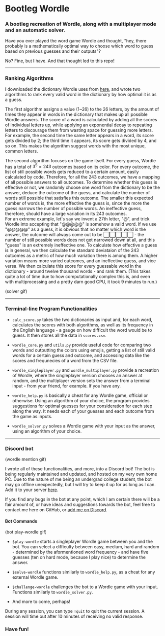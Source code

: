 # Bootleg Wordle
### A bootleg recreation of Wordle, along with a multiplayer mode and an automatic solver.

Have you ever played the word game Wordle and thought, "hey, there probably is a mathematically optimal way to choose which word to guess based on previous guesses and their outputs"?  

No? Fine, but I have. And that thought led to this repo!  

---

### Ranking Algorithms

I downloaded the dictionary Wordle uses from [here](https://gist.github.com/scholtes/94f3c0303ba6a7768b47583aff36654d), and wrote two algorithms to rank every valid word in the dictionary by how optimal it is as a guess.  

The first algorithm assigns a value (1~26) to the 26 letters, by the amount of times they appear in words in the dictionary that makes up all possible Wordle answers. The score of a word is calculated by adding all the scores of individual letters up, while applying an exponential decay to repeating letters to discourage them from wasting space for guessing more letters. For example, the second time the same letter appears in a word, its score gets divided by 2; the third time it appears, its score gets divided by 4, and so on. This makes the algorithm suggest words with the most unique, common letters. 

The second algorithm focuses on the game itself. For every guess, Wordle has a total of $` 3^5=243 `$ outcomes based on its color. For every outcome, the list of still possible words gets reduced to a certain amount, easily calculated by code. Therefore, for all the 243 outcomes, we have a mapping of all possible answers to all outcomes. To determine whether this guess is effective or not, we randomly choose one word from the dictionary to be the answer, deduce the outcome of the guess, and calculate the number of words still possible that satisfies this outcome. The smaller this expected number of words is, the more effective the guess is, since the more the guess narrows the number of possible words. An ineffective guess, therefore, should have a large variation in its 243 outcomes.   
For an extreme example, let's say we invent a 27th letter, "@", and trick Wordle into accepting that "@@@@@" is somehow a valid word. If we use "@@@@@" as a guess, it is obvious that no matter which word is the answer, the outcome will always come out to be ⬜⬜⬜⬜⬜ - the number of still possible words does not get narrowed down at all, and this "guess" is an extremely ineffective one. 
To calculate how effective a guess is in general, we then calculate the standard deviataion of the 243 outcomes as a metric of how much variation there is among them. A higher variation means more varied outcomes, and an ineffective guess, and vice versa. We then calculate this score for every guessable word in the dictionary - around twelve thousand words - and rank them. (This takes quite a lot of time due to how computationally complex this is, and even with multiprocessing and a pretty darn good CPU, it took 9 minutes to run.)

(solver gif)

---

### Terminal-line Program Functionalities

- `calc_score.py` takes the two dictionaries as input and, for each word, calculates the scores with both algorithms, as well as its frequency in the English language - a gauge on how difficult the word would be to guess. It then stores all the data in `scores.csv`.  

- ``wordle_core.py`` and ``utils.py`` provide useful code for comparing two words and outputting the colors using emojis, getting a list of still valid words for a certain guess and outcome, and accessing data like the scores and frequnecies of a word from the CSV file.

- `wordle_singleplayer.py` and `wordle_multiplayer.py` provide a recreation of Wordle, where the singleplayer version chooses an answer at random, and the multiplayer version sets the answer from a terminal input - from your friend, for example. If you have any.  

- `wordle_help.py` is basically a cheat for any Wordle game, official or otherwise. Using an algorithm of your choice, the program provides suggestions for optimal guesses for your consideration for each step along the way. It needs each of your guesses and each outcome from the game as inputs.

- `wordle_solver.py` solves a Wordle game with your input as the answer, using an algorithm of your choice.

---

### Discord bot

(wordle mention gif)

I wrote all of these functionalities, and more, into a Discord bot! The bot is being regularly maintained and updated, and hosted on my very own home PC. Due to the nature of me being an undergrad college student, the bot may go offline unexpectedly, but I will try to keep it up for as long as I can. Add it to your server [here](https://discord.com/oauth2/authorize?client_id=1153245754207518820&permissions=68608&scope=bot).

If you find any bugs in the bot at any point, which I am certain there will be a fair amount of, or have ideas and suggestions towards the bot, feel free to contact me here on GitHub, or [add me on Discord](discordapp.com/users/803676742639550544).

#### Bot Commands

(bot play-wordle gif)

- `$play-wordle` starts a singleplayer Wordle game between you and the bot. You can select a difficulty between easy, medium, hard and random - determined by the aformentioned word frequency - and have five guesses (ten on hard mode, because I play nice) to determine the answer. 

- `$solve-wordle` functions similarly to `wordle_help.py`, as a cheat for any external Wordle game.

- `$challenge-wordle` challenges the bot to a Wordle game with your input. Functions similarly to `wordle_solver.py`.

- And more to come, perhaps!

During any session, you can type `!quit` to quit the current session. A session will time out after 10 minutes of receiving no valid response. 

### Have fun!
